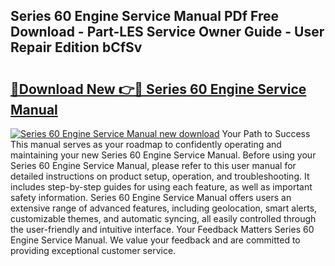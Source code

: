 ## Series 60 Engine Service Manual PDf Free Download - Part-LES Service Owner Guide - User Repair Edition bCfSv

# <h2><a href="http://bc59815.oget.top/?id=Series+60+Engine+Service+Manual">🔗Download New 👉🔴 Series 60 Engine Service Manual</a></h2>

[![Series 60 Engine Service Manual new download](https://i.imgur.com/5g1atiW.png)](http://bc59815.oget.top/?id=Series+60+Engine+Service+Manual)
Your Path to Success This manual serves as your roadmap to confidently operating and maintaining your new Series 60 Engine Service Manual. Before using your Series 60 Engine Service Manual, please refer to this user manual for detailed instructions on product setup, operation, and troubleshooting. It includes step-by-step guides for using each feature, as well as important safety information. Series 60 Engine Service Manual offers users an extensive range of advanced features, including geolocation, smart alerts, customizable themes, and automatic syncing, all easily controlled through the user-friendly and intuitive interface. Your Feedback Matters Series 60 Engine Service Manual. We value your feedback and are committed to providing exceptional customer service.
